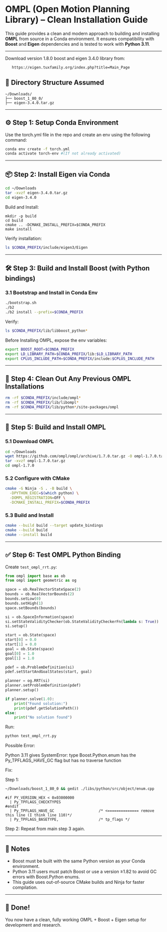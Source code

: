 
# OMPL (Open Motion Planning Library) – Clean Installation Guide

This guide provides a clean and modern approach to building and installing **OMPL** from source in a Conda environment. It ensures compatibility with **Boost** and **Eigen** dependencies and is tested to work with **Python 3.11**.

---

Download version 1.8.0 boost and eigen 3.4.0 library from: 

```https://www.boost.org/releases/1.80.0/
   https://eigen.tuxfamily.org/index.php?title=Main_Page
```

## 📁 Directory Structure Assumed

```
~/Downloads/
├── boost_1_80_0/
├── eigen-3.4.0.tar.gz
```

---

## ⚙️ Step 1: Setup Conda Environment

Use the torch.yml file in the repo and create an env using the following command:

```bash
conda env create -f torch.yml
conda activate torch-env #(If not already activated)
```

---

## 📦 Step 2: Install Eigen via Conda

```bash
cd ~/Downloads
tar -xvzf eigen-3.4.0.tar.gz
cd eigen-3.4.0
```
Build and Install:

```
mkdir -p build
cd build
cmake .. -DCMAKE_INSTALL_PREFIX=$CONDA_PREFIX
make install

```

Verify installation:

```bash
ls $CONDA_PREFIX/include/eigen3/Eigen
```

---

## 🛠️ Step 3: Build and Install Boost (with Python bindings)


### 3.1 Bootstrap and Install in Conda Env
```bash
./bootstrap.sh
./b2
./b2 install --prefix=$CONDA_PREFIX
```


Verify:
```bash
ls $CONDA_PREFIX/lib/libboost_python*
```

Before Installing OMPL, expose the env variables:

```bash
export BOOST_ROOT=$CONDA_PREFIX 
export LD_LIBRARY_PATH=$CONDA_PREFIX/lib:$LD_LIBRARY_PATH
export CPLUS_INCLUDE_PATH=$CONDA_PREFIX/include:$CPLUS_INCLUDE_PATH
```

---

## 🧹 Step 4: Clean Out Any Previous OMPL Installations

```bash
rm -rf $CONDA_PREFIX/include/ompl*
rm -rf $CONDA_PREFIX/lib/libompl*
rm -rf $CONDA_PREFIX/lib/python*/site-packages/ompl
```

---

## 🔧 Step 5: Build and Install OMPL

### 5.1 Download OMPL

```bash
cd ~/Downloads
wget https://github.com/ompl/ompl/archive/1.7.0.tar.gz -O ompl-1.7.0.tar.gz
tar -xvzf ompl-1.7.0.tar.gz
cd ompl-1.7.0
```

### 5.2 Configure with CMake

```bash
cmake -G Ninja -S . -B build \
  -DPYTHON_EXEC=$(which python) \
  -DOMPL_REGISTRATION=OFF \
  -DCMAKE_INSTALL_PREFIX=$CONDA_PREFIX
```

### 5.3 Build and Install

```bash
cmake --build build --target update_bindings
cmake --build build
cmake --install build
```

---

## ✅ Step 6: Test OMPL Python Binding

Create `test_ompl_rrt.py`:

```python
from ompl import base as ob
from ompl import geometric as og

space = ob.RealVectorStateSpace(2)
bounds = ob.RealVectorBounds(2)
bounds.setLow(0)
bounds.setHigh(1)
space.setBounds(bounds)

si = ob.SpaceInformation(space)
si.setStateValidityChecker(ob.StateValidityCheckerFn(lambda s: True))
si.setup()

start = ob.State(space)
start[0] = 0.0
start[1] = 0.0
goal = ob.State(space)
goal[0] = 1.0
goal[1] = 1.0

pdef = ob.ProblemDefinition(si)
pdef.setStartAndGoalStates(start, goal)

planner = og.RRT(si)
planner.setProblemDefinition(pdef)
planner.setup()

if planner.solve(1.0):
    print("Found solution:")
    print(pdef.getSolutionPath())
else:
    print("No solution found")
```

Run:
```bash
python test_ompl_rrt.py
```

Possible Error:

Python 3.11 gives SystemError: type Boost.Python.enum has the Py_TPFLAGS_HAVE_GC flag but has no traverse function

Fix: 

Step 1: 

```bash
~/Downloads/boost_1_80_0 && gedit ./libs/python/src/object/enum.cpp
```

```
#if PY_VERSION_HEX < 0x03000000
  | Py_TPFLAGS_CHECKTYPES
#endif
  | Py_TPFLAGS_HAVE_GC                    /* <============== remove this line (I think line 110)*/
  | Py_TPFLAGS_BASETYPE,                  /* tp_flags */
```
Step 2: Repeat from main step 3 again.

---

## 🧾 Notes

- Boost must be built with the same Python version as your Conda environment.
- Python 3.11 users must patch Boost or use a version ≥1.82 to avoid GC errors with Boost.Python enums.
- This guide uses out-of-source CMake builds and Ninja for faster compilation.

---

## 🏁 Done!

You now have a clean, fully working OMPL + Boost + Eigen setup for development and research.
